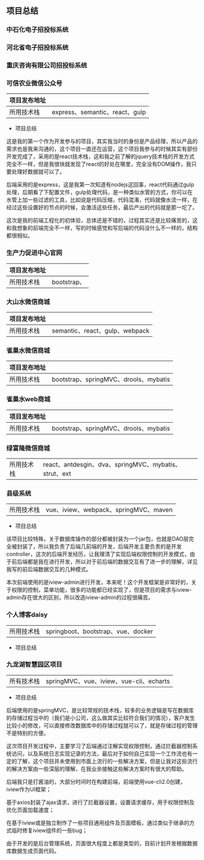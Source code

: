 ## 项目总结

### 中石化电子招投标系统

### 河北省电子招投标系统

### 重庆咨询有限公司招投标系统

### 可信农业微信公众号

| 项目发布地址 |  |
| :--- | :--- |
| 所用技术栈 | express、semantic、react、gulp |

* 项目总结

这是我的第一个作为开发参与的项目，其实我当时的身份是产品经理，所以产品的需求也是我来沟通的，这个项目一直还在运营，这个项目我参与的时候其实有部份开发完成了，采用的是react技术栈，这和我之前了解的jquery技术栈的开发方式完全不一样，但是我很快就发现了react的好处在哪里，完全没有DOM操作，我只要处理好数据就可以了。

后端采用的是express，这是我第一次知道有nodejs这回事，react代码通过gulp处理，后期看了下配置文件，gulp处理代码，是一种类似水管的方式，你可以在水管上加一些过滤的工具，比如说是代码压缩，代码混淆，代码就像水流一样，在经过这些设置好的节点的时候，会激活这些任务，最后产出的代码就是那一坨了。

这次是我的前端工程化的初体验，总体还是不错的，过程其实还是比较痛苦的，这和我想象的前端完全不一样，写的时候感觉和写后端的代码没什么不一样的，结构都很相似。

### 生产力促进中心官网

| 项目发布地址 |  |
| :--- | :--- |
| 所用技术栈 | bootstrap、 |

### 大山水微信商城

| 项目发布地址 |  |
| :--- | :--- |
| 所用技术栈 | semantic、react、gulp、webpack |

### 雀巢水微信商城

| 项目发布地址 |  |
| :--- | :--- |
| 所用技术栈 | bootstrap、springMVC、drools、mybatis |

### 雀巢水web商城

| 项目发布地址 |  |
| :--- | :--- |
| 所用技术栈 | bootstrap、springMVC、drools、mybatis |

### 绿富隆微信商城

|  |  |
| :--- | :--- |
| 所用技术栈 | react、antdesgin、dva、springMVC、mybatis、strut、ext |

### 县级系统

|  |  |
| :--- | :--- |
| 所用技术栈 | vue、iview、webpack、springMVC、maven |

* 项目总结

该项目比较特殊，关于数据库操作的部分都被封装为一个jar包，也就是DAO层完全被封装了，所以我负责了后端几前端的开发，后端开发主要负责的是开发controller，这次的后端开发经历，让我理清了实现后端权限控制的开发模式，由于前后端都是我在进行开发，所以对于前后端的数据交互有了进一步的理解，详见我写的前后端数据交互的几种模式。

本次前端使用的是iview-admin进行开发，本来呢！这个开发框架是非常好的，关于权限的控制，菜单功能，很多的功能都已经实现了，但是项目的需求与iview-admin存在很大的区别，所以改造iview-admin的过程很痛苦。

### 个人博客daisy

|  |  |
| :--- | :--- |
| 所用技术栈 | springboot、bootstrap、vue、docker |

* 项目总结

### 九龙湖智慧园区项目

|  |  |
| :--- | :--- |
| 所有技术栈 | springMVC、vue、iview、vue-cli、echarts |

* 项目总结

后端使用的是springMVC，是比较常规的技术栈，较多的业务逻辑是写在数据库的存储过程当中的（我们是小公司，这么做其实比较符合我们的情况），客户发生比较小的修改，可以直接修改数据库中的存储过程就可以了，就是存储过程的管理不是特别的方便。

这次项目开发过程中，主要学习了后端通过注解实现权限控制，通过拦截器控制系统访问，以及系统日志实现记录的方法，最后对于如何自己实现一个工作流也有一定的了解，这个项目并未使用到市面上流行的一些解决方案，但是让我对这些流行的解决方案由一些深层的理解，在我业余接触这些解决方案时有很大的帮助。

后端我只是打酱油的，大部分时间时在构建前端，前端使用vue-cli2.0创建，iview作为UI框架；

基于axios封装了ajax请求，进行了拦截器设置，设置请求缓存，用于权限控制及优化页面加载速度；

在基于iview或是独立制作了一些项目通用组件及页面模板，通过类似于继承的方式临时修复iview组件的一些bug；

由于开发的是后台管理系统，页面很大程度上都是类型的，目前计划开发根据数据库数据生成页面代码。


